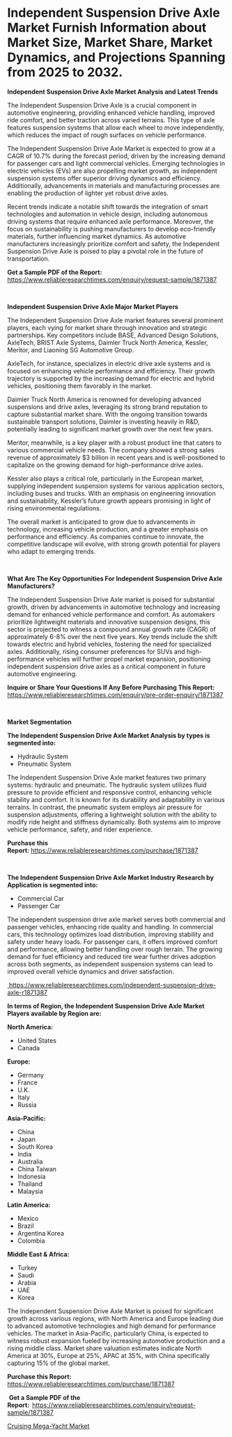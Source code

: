 <p><h1>Independent Suspension Drive Axle Market Furnish Information about Market Size, Market Share, Market Dynamics, and Projections Spanning from 2025 to 2032.</h1></p><p><strong>Independent Suspension Drive Axle Market Analysis and Latest Trends</strong></p>
<p><p>The Independent Suspension Drive Axle is a crucial component in automotive engineering, providing enhanced vehicle handling, improved ride comfort, and better traction across varied terrains. This type of axle features suspension systems that allow each wheel to move independently, which reduces the impact of rough surfaces on vehicle performance.</p><p>The Independent Suspension Drive Axle Market is expected to grow at a CAGR of 10.7% during the forecast period, driven by the increasing demand for passenger cars and light commercial vehicles. Emerging technologies in electric vehicles (EVs) are also propelling market growth, as independent suspension systems offer superior driving dynamics and efficiency. Additionally, advancements in materials and manufacturing processes are enabling the production of lighter yet robust drive axles.</p><p>Recent trends indicate a notable shift towards the integration of smart technologies and automation in vehicle design, including autonomous driving systems that require enhanced axle performance. Moreover, the focus on sustainability is pushing manufacturers to develop eco-friendly materials, further influencing market dynamics. As automotive manufacturers increasingly prioritize comfort and safety, the Independent Suspension Drive Axle is poised to play a pivotal role in the future of transportation.</p></p>
<p><strong>Get a Sample PDF of the Report:&nbsp;</strong> <a href="https://www.reliableresearchtimes.com/enquiry/request-sample/1871387?utm_campaign=3386&utm_medium=2&utm_source=Github&utm_content=ia&utm_term=31032025&utm_id=independent-suspension-drive-axle">https://www.reliableresearchtimes.com/enquiry/request-sample/1871387</a></p>
<p>&nbsp;</p>
<p><strong>Independent Suspension Drive Axle Major Market Players</strong></p>
<p><p>The Independent Suspension Drive Axle market features several prominent players, each vying for market share through innovation and strategic partnerships. Key competitors include BASE, Advanced Design Solutions, AxleTech, BRIST Axle Systems, Daimler Truck North America, Kessler, Meritor, and Liaoning SG Automotive Group. </p><p>AxleTech, for instance, specializes in electric drive axle systems and is focused on enhancing vehicle performance and efficiency. Their growth trajectory is supported by the increasing demand for electric and hybrid vehicles, positioning them favorably in the market. </p><p>Daimler Truck North America is renowned for developing advanced suspensions and drive axles, leveraging its strong brand reputation to capture substantial market share. With the ongoing transition towards sustainable transport solutions, Daimler is investing heavily in R&D, potentially leading to significant market growth over the next few years. </p><p>Meritor, meanwhile, is a key player with a robust product line that caters to various commercial vehicle needs. The company showed a strong sales revenue of approximately $3 billion in recent years and is well-positioned to capitalize on the growing demand for high-performance drive axles. </p><p>Kessler also plays a critical role, particularly in the European market, supplying independent suspension systems for various application sectors, including buses and trucks. With an emphasis on engineering innovation and sustainability, Kessler’s future growth appears promising in light of rising environmental regulations.</p><p>The overall market is anticipated to grow due to advancements in technology, increasing vehicle production, and a greater emphasis on performance and efficiency. As companies continue to innovate, the competitive landscape will evolve, with strong growth potential for players who adapt to emerging trends.</p></p>
<p>&nbsp;</p>
<p><strong>What Are The Key Opportunities For Independent Suspension Drive Axle Manufacturers?</strong></p>
<p><p>The Independent Suspension Drive Axle market is poised for substantial growth, driven by advancements in automotive technology and increasing demand for enhanced vehicle performance and comfort. As automakers prioritize lightweight materials and innovative suspension designs, this sector is projected to witness a compound annual growth rate (CAGR) of approximately 6-8% over the next five years. Key trends include the shift towards electric and hybrid vehicles, fostering the need for specialized axles. Additionally, rising consumer preferences for SUVs and high-performance vehicles will further propel market expansion, positioning independent suspension drive axles as a critical component in future automotive engineering.</p></p>
<p><strong>Inquire or Share Your Questions If Any Before Purchasing This Report:</strong> <a href="https://www.reliableresearchtimes.com/enquiry/pre-order-enquiry/1871387?utm_campaign=3386&utm_medium=2&utm_source=Github&utm_content=ia&utm_term=31032025&utm_id=independent-suspension-drive-axle">https://www.reliableresearchtimes.com/enquiry/pre-order-enquiry/1871387</a></p>
<p>&nbsp;</p>
<p><strong>Market Segmentation</strong></p>
<p><strong>The Independent Suspension Drive Axle Market Analysis by types is segmented into:</strong></p>
<p><ul><li>Hydraulic System</li><li>Pneumatic System</li></ul></p>
<p><p>The Independent Suspension Drive Axle market features two primary systems: hydraulic and pneumatic. The hydraulic system utilizes fluid pressure to provide efficient and responsive control, enhancing vehicle stability and comfort. It is known for its durability and adaptability in various terrains. In contrast, the pneumatic system employs air pressure for suspension adjustments, offering a lightweight solution with the ability to modify ride height and stiffness dynamically. Both systems aim to improve vehicle performance, safety, and rider experience.</p></p>
<p><strong>Purchase this Report:&nbsp;</strong><a href="https://www.reliableresearchtimes.com/purchase/1871387?utm_campaign=3386&utm_medium=2&utm_source=Github&utm_content=ia&utm_term=31032025&utm_id=independent-suspension-drive-axle">https://www.reliableresearchtimes.com/purchase/1871387</a></p>
<p>&nbsp;</p>
<p><strong>The Independent Suspension Drive Axle Market Industry Research by Application is segmented into:</strong></p>
<p><ul><li>Commercial Car</li><li>Passenger Car</li></ul></p>
<p><p>The independent suspension drive axle market serves both commercial and passenger vehicles, enhancing ride quality and handling. In commercial cars, this technology optimizes load distribution, improving stability and safety under heavy loads. For passenger cars, it offers improved comfort and performance, allowing better handling over rough terrain. The growing demand for fuel efficiency and reduced tire wear further drives adoption across both segments, as independent suspension systems can lead to improved overall vehicle dynamics and driver satisfaction.</p></p>
<p><a href="https://www.reliableresearchtimes.com/independent-suspension-drive-axle-r1871387?utm_campaign=3386&utm_medium=2&utm_source=Github&utm_content=ia&utm_term=31032025&utm_id=independent-suspension-drive-axle">&nbsp;https://www.reliableresearchtimes.com/independent-suspension-drive-axle-r1871387</a></p>
<p><strong>In terms of Region, the Independent Suspension Drive Axle Market Players available by Region are:</strong></p>
<p>
    <p> <strong> North America: </strong>
        <ul>
            <li>United States</li>
            <li>Canada</li>
        </ul>
        </p> 
    <p> <strong> Europe: </strong>
        <ul>
            <li>Germany</li>
            <li>France</li>
            <li>U.K.</li>
            <li>Italy</li>
            <li>Russia</li>
        </ul>
        </p> 
    <p> <strong> Asia-Pacific: </strong>
        <ul>
            <li>China</li>
            <li>Japan</li>
            <li>South Korea</li>
            <li>India</li>
            <li>Australia</li>
            <li>China Taiwan</li>
            <li>Indonesia</li>
            <li>Thailand</li>
            <li>Malaysia</li>
        </ul>
        </p> 
    <p> <strong> Latin America: </strong>
        <ul>
            <li>Mexico</li>
            <li>Brazil</li>
            <li>Argentina Korea</li>
            <li>Colombia</li>
        </ul>
        </p> 
    <p> <strong> Middle East & Africa: </strong>
        <ul>
            <li>Turkey</li>
            <li>Saudi</li>
            <li>Arabia</li>
            <li>UAE</li>
            <li>Korea</li>
        </ul>
    </p>
    </p>
<p><p>The Independent Suspension Drive Axle Market is poised for significant growth across various regions, with North America and Europe leading due to advanced automotive technologies and high demand for performance vehicles. The market in Asia-Pacific, particularly China, is expected to witness robust expansion fueled by increasing automotive production and a rising middle class. Market share valuation estimates indicate North America at 30%, Europe at 25%, APAC at 35%, with China specifically capturing 15% of the global market.</p></p>
<p><strong>Purchase this Report: </strong><a href="https://www.reliableresearchtimes.com/purchase/1871387?utm_campaign=3386&utm_medium=2&utm_source=Github&utm_content=ia&utm_term=31032025&utm_id=independent-suspension-drive-axle">https://www.reliableresearchtimes.com/purchase/1871387</a></p>
<p>&nbsp;<strong>Get a Sample PDF of the Report:&nbsp;&nbsp;</strong><a href="https://www.reliableresearchtimes.com/enquiry/request-sample/1871387?utm_campaign=3386&utm_medium=2&utm_source=Github&utm_content=ia&utm_term=31032025&utm_id=independent-suspension-drive-axle">https://www.reliableresearchtimes.com/enquiry/request-sample/1871387</a></p>
<p><strong></strong></p>
<p><p><a href="https://github.com/kukolkasimo5/Market-Research-Report-List-1/blob/main/cruising-mega-yacht-market.md?utm_campaign=3386&utm_medium=2&utm_source=Github&utm_content=ia&utm_term=31032025&utm_id=independent-suspension-drive-axle">Cruising Mega-Yacht Market</a></p></p>